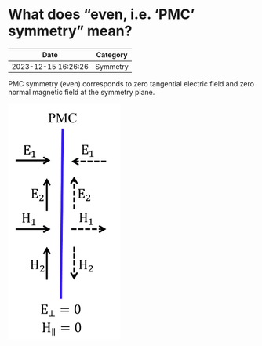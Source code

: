 # What does “even, i.e. ‘PMC’ symmetry” mean?

| Date       | Category    |
|------------|-------------|
| 2023-12-15 16:26:26 | Symmetry |


PMC symmetry (even) corresponds to zero tangential electric field and zero normal magnetic field at the symmetry plane.

![](./img/pmc-1.png)